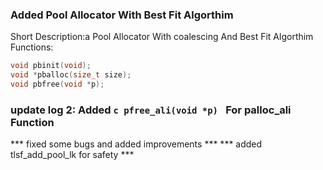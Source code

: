 ### Added Pool Allocator With Best Fit Algorthim
Short Description:a Pool Allocator With coalescing And Best Fit Algorthim
Functions:
```c
void pbinit(void);
void *pballoc(size_t size);
void pbfree(void *p);
```
### update log 2: Added ```c pfree_ali(void *p) ``` For palloc_ali Function
*** fixed some bugs and added improvements ***
*** added tlsf_add_pool_lk for safety ***